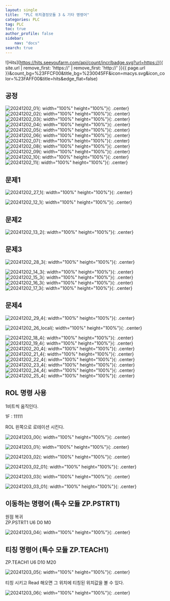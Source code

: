 ```yaml
---
layout: single
title:  "PLC 위치결정모듈 3 & 기타 명령어"
categories: PLC
tag: PLC
toc: true
author_profile: false
sidebar:
    nav: "docs"
search: true
---
```


![Hits](https://hits.seeyoufarm.com/api/count/incr/badge.svg?url=https://{{ site.url | remove_first: 'https://' | remove_first: 'http://' }}{{ page.url }}&count_bg=%23FFCF00&title_bg=%230045FF&icon=macys.svg&icon_color=%23FAFF00&title=hits&edge_flat=false)
  
## 공정  

![20241202_01](/images/2024-12-02-PLC_class/20241202_01.PNG){: width="100%" height="100%"}{: .center}  
![20241202_02](/images/2024-12-02-PLC_class/20241202_02.PNG){: width="100%" height="100%"}{: .center}  
![20241202_03](/images/2024-12-02-PLC_class/20241202_03.PNG){: width="100%" height="100%"}{: .center}  
![20241202_04](/images/2024-12-02-PLC_class/20241202_04.PNG){: width="100%" height="100%"}{: .center}  
![20241202_05](/images/2024-12-02-PLC_class/20241202_05.PNG){: width="100%" height="100%"}{: .center}  
![20241202_06](/images/2024-12-02-PLC_class/20241202_06.PNG){: width="100%" height="100%"}{: .center}  
![20241202_07](/images/2024-12-02-PLC_class/20241202_07.PNG){: width="100%" height="100%"}{: .center}  
![20241202_08](/images/2024-12-02-PLC_class/20241202_08.PNG){: width="100%" height="100%"}{: .center}  
![20241202_09](/images/2024-12-02-PLC_class/20241202_09.PNG){: width="100%" height="100%"}{: .center}  
![20241202_10](/images/2024-12-02-PLC_class/20241202_10.PNG){: width="100%" height="100%"}{: .center}  
![20241202_11](/images/2024-12-02-PLC_class/20241202_11.PNG){: width="100%" height="100%"}{: .center}  
  
## 문제1  
![20241202_27_1](/images/2024-12-02-PLC_class/20241202_27_1.PNG){: width="100%" height="100%"}{: .center}  
  
![20241202_12_1](/images/2024-12-02-PLC_class/20241202_12_1.PNG){: width="100%" height="100%"}{: .center}  

## 문제2  
![20241202_13_2](/images/2024-12-02-PLC_class/20241202_13_2.PNG){: width="100%" height="100%"}{: .center}  

## 문제3  
![20241202_28_3](/images/2024-12-02-PLC_class/20241202_28_3.PNG){: width="100%" height="100%"}{: .center}  
  
![20241202_14_3](/images/2024-12-02-PLC_class/20241202_14_3.PNG){: width="100%" height="100%"}{: .center}  
![20241202_15_3](/images/2024-12-02-PLC_class/20241202_15_3.PNG){: width="100%" height="100%"}{: .center}  
![20241202_16_3](/images/2024-12-02-PLC_class/20241202_16_3.PNG){: width="100%" height="100%"}{: .center}  
![20241202_17_3](/images/2024-12-02-PLC_class/20241202_17_3.PNG){: width="100%" height="100%"}{: .center}  

## 문제4  
![20241202_29_4](/images/2024-12-02-PLC_class/20241202_29_4.PNG){: width="100%" height="100%"}{: .center}  
  
![20241202_26_local](/images/2024-12-02-PLC_class/20241202_26_local.PNG){: width="100%" height="100%"}{: .center}  
  
![20241202_18_4](/images/2024-12-02-PLC_class/20241202_18_4.PNG){: width="100%" height="100%"}{: .center}  
![20241202_19_4](/images/2024-12-02-PLC_class/20241202_19_4.PNG){: width="100%" height="100%"}{: .center}  
![20241202_20_4](/images/2024-12-02-PLC_class/20241202_20_4.PNG){: width="100%" height="100%"}{: .center}  
![20241202_21_4](/images/2024-12-02-PLC_class/20241202_21_4.PNG){: width="100%" height="100%"}{: .center}  
![20241202_22_4](/images/2024-12-02-PLC_class/20241202_22_4.PNG){: width="100%" height="100%"}{: .center}  
![20241202_23_4](/images/2024-12-02-PLC_class/20241202_23_4.PNG){: width="100%" height="100%"}{: .center}  
![20241202_24_4](/images/2024-12-02-PLC_class/20241202_24_4.PNG){: width="100%" height="100%"}{: .center}  
![20241202_25_4](/images/2024-12-02-PLC_class/20241202_25_4.PNG){: width="100%" height="100%"}{: .center}  

## ROL 명령 사용  
1비트씩 움직인다.  
  
1F : 11111  
  
ROL 왼쪽으로 로테이션 시킨다.  

![20241203_00](/images/2024-12-03-PLC_class/20241203_00.jpg){: width="100%" height="100%"}{: .center}  
  
![20241203_01](/images/2024-12-03-PLC_class/20241203_01.PNG){: width="100%" height="100%"}{: .center}  
  
![20241203_02](/images/2024-12-03-PLC_class/20241203_02.PNG){: width="100%" height="100%"}{: .center}  
  
![20241203_02_01](/images/2024-12-03-PLC_class/20241203_02_01.jpg){: width="100%" height="100%"}{: .center}  
  
![20241203_03](/images/2024-12-03-PLC_class/20241203_03.PNG){: width="100%" height="100%"}{: .center}  
  
![20241203_03_01](/images/2024-12-03-PLC_class/20241203_03_01.jpg){: width="100%" height="100%"}{: .center}  

## 이동하는 명령어 (특수 모듈 ZP.PSTRT1)  

원점 복귀  
ZP.PSTRT1 U6 D0 M0  

![20241203_04](/images/2024-12-03-PLC_class/20241203_04.PNG){: width="100%" height="100%"}{: .center}  

## 티칭 명령어 (특수 모듈 ZP.TEACH1)  
ZP.TEACH1 U6 D10 M20  

![20241203_05](/images/2024-12-03-PLC_class/20241203_05.PNG){: width="100%" height="100%"}{: .center}  

티칭 시키고 Read 해오면 그 위치에 티칭된 위치값을 볼 수 있다.  

![20241203_06](/images/2024-12-03-PLC_class/20241203_06.PNG){: width="100%" height="100%"}{: .center}  